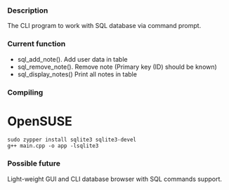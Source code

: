 ### Description
  The CLI program to work with SQL database via command prompt.
### Current function
  - sql_add_note(). Add user data in table
  - sql_remove_note(). Remove note (Primary key (ID) should be known)
  - sql_display_notes() Print all notes in table
### Compiling
# OpenSUSE
```
sudo zypper install sqlite3 sqlite3-devel
g++ main.cpp -o app -lsqlite3
```

### Possible future
  Light-weight GUI and CLI database browser with SQL commands support.
